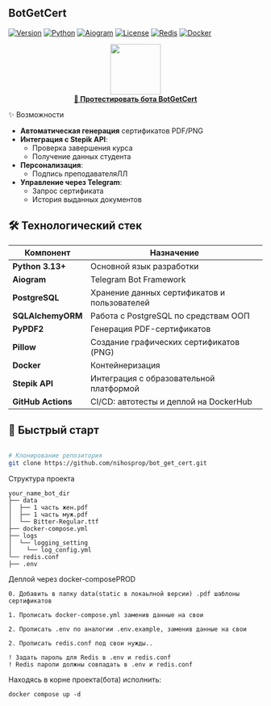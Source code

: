 ## BotGetCert
[![Version](https://img.shields.io/badge/version-v2.5-blue)](https://github.com/nihosprop/bot_get_cert.git)
[![Python](https://img.shields.io/badge/Python-3.13.1-green)](https://www.python.org/)
[![Aiogram](https://img.shields.io/badge/Aiogram-3.21-brightgreen)](https://docs.aiogram.dev/)
[![License](https://img.shields.io/badge/License-MIT-yellow.svg)](https://opensource.org/licenses/MIT)
[![Redis](https://img.shields.io/badge/Redis-7-red)](https://redis.io/)
[![Docker](https://img.shields.io/badge/Docker-20.10%2B-blue)](https://www.docker.com/)
<div align="center">
  <a href="https://t.me/certificates7_bot">
    <img src="https://img.icons8.com/clouds/100/000000/telegram-app.png" 
width="100"/>
    <br>
    <strong>🚀 Протестировать бота BotGetCert</strong>
  </a>
</div>

✨ Возможности

- **Автоматическая генерация** сертификатов PDF/PNG
- **Интеграция с Stepik API**:
  - Проверка завершения курса
  - Получение данных студента
- **Персонализация**:
  - Подпись преподавателяЛЛ
- **Управление через Telegram**:
  - Запрос сертификата
  - История выданных документов

## 🛠 Технологический стек

| Компонент          | Назначение                                   |
|--------------------|----------------------------------------------|
| **Python 3.13+**   | Основной язык разработки                     |
| **Aiogram**        | Telegram Bot Framework                       |
| **PostgreSQL**     | Хранение данных сертификатов и пользователей |
| **SQLAlchemyORM**  | Работа с PostgreSQL по средствам ООП         |
| **PyPDF2**         | Генерация PDF-сертификатов                   |
| **Pillow**         | Создание графических сертификатов (PNG)      |
| **Docker**         | Контейнеризация                              |
| **Stepik API**     | Интеграция с образовательной платформой      |
| **GitHub Actions** | CI/CD: автотесты и деплой на DockerHub       |

## 🚀 Быстрый старт

```bash

# Клонирование репозитория
git clone https://github.com/nihosprop/bot_get_cert.git
```
Структура проекта
```
your_name_bot_dir
├── data
│  ├── 1 часть жен.pdf
│  ├── 1 часть муж.pdf
│  └── Bitter-Regular.ttf
├── docker-compose.yml
├── logs
│  └── logging_setting
│    └── log_config.yml
└── redis.conf
├── .env
```

Деплой через docker-composePROD

```code
0. Добавить в папку data(static в локаьлной версии) .pdf шаблоны сертификатов 

1. Прописать docker-compose.yml заменив данные на свои

2. Прописать .env по аналогии .env.example, заменив данные на свои

2. Прописать redis.conf под свои нужды..

! Задать пароль для Redis в .env и redis.conf
! Redis пароли должны совпадать в .env и redis.conf
```

Находясь в корне проекта(бота) исполнить:
```code
docker compose up -d
```
